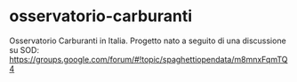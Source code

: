 osservatorio-carburanti
=======================

Osservatorio Carburanti in Italia. Progetto nato a seguito di una discussione su SOD: https://groups.google.com/forum/#!topic/spaghettiopendata/m8mnxFqmTQ4
